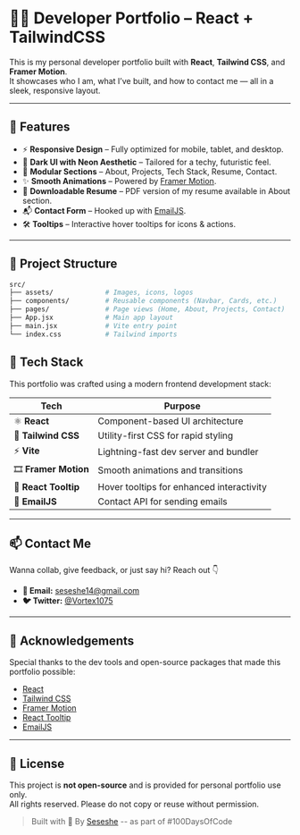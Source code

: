 # 🧑‍💻 Developer Portfolio – React + TailwindCSS

This is my personal developer portfolio built with **React**, **Tailwind CSS**, and **Framer Motion**.  
It showcases who I am, what I’ve built, and how to contact me — all in a sleek, responsive layout.

---

## 🚀 Features

- ⚡️ **Responsive Design** – Fully optimized for mobile, tablet, and desktop.
- 🎨 **Dark UI with Neon Aesthetic** – Tailored for a techy, futuristic feel.
- 🧩 **Modular Sections** – About, Projects, Tech Stack, Resume, Contact.
- ✨ **Smooth Animations** – Powered by [Framer Motion](https://www.framer.com/motion/).
- 📄 **Downloadable Resume** – PDF version of my resume available in About section.
- 📬 **Contact Form** – Hooked up with [EmailJS](https://www.emailjs.com/).
- 🛠️ **Tooltips** – Interactive hover tooltips for icons & actions.

---

## 📂 Project Structure

```bash
src/
├── assets/             # Images, icons, logos
├── components/         # Reusable components (Navbar, Cards, etc.)
├── pages/              # Page views (Home, About, Projects, Contact)
├── App.jsx             # Main app layout
├── main.jsx            # Vite entry point
└── index.css           # Tailwind imports
```

## 🧪 Tech Stack

This portfolio was crafted using a modern frontend development stack:

| Tech                 | Purpose                                   |
| -------------------- | ----------------------------------------- |
| ⚛️ **React**         | Component-based UI architecture           |
| 💨 **Tailwind CSS**  | Utility-first CSS for rapid styling       |
| ⚡ **Vite**          | Lightning-fast dev server and bundler     |
| 🎞️ **Framer Motion** | Smooth animations and transitions         |
| 💬 **React Tooltip** | Hover tooltips for enhanced interactivity |
| 📧 **EmailJS**       | Contact API for sending emails            |

---

## 📫 Contact Me

Wanna collab, give feedback, or just say hi? Reach out 👇

- **📧 Email:** seseshe14@gmail.com
- **🐦 Twitter:** [@Vortex1075](https://x.com/Vortex1075)

---

## 🙏 Acknowledgements

Special thanks to the dev tools and open-source packages that made this portfolio possible:

- [React](https://reactjs.org/)
- [Tailwind CSS](https://tailwindcss.com/)
- [Framer Motion](https://www.framer.com/motion/)
- [React Tooltip](https://www.npmjs.com/package/react-tooltip)
- [EmailJS](https://www.emailjs.com)

---

## 📄 License

This project is **not open-source** and is provided for personal portfolio use only.  
All rights reserved. Please do not copy or reuse without permission.

> Built with 💙 By [Seseshe](https://github.com/Vortex105) -- as part of #100DaysOfCode
